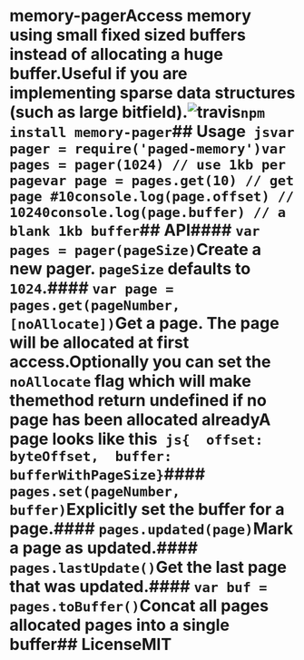 # memory-pagerAccess memory using small fixed sized buffers instead of allocating a huge buffer.Useful if you are implementing sparse data structures (such as large bitfield).![travis](https://travis-ci.org/mafintosh/memory-pager.svg?branch=master)```npm install memory-pager```## Usage``` jsvar pager = require('paged-memory')var pages = pager(1024) // use 1kb per pagevar page = pages.get(10) // get page #10console.log(page.offset) // 10240console.log(page.buffer) // a blank 1kb buffer```## API#### `var pages = pager(pageSize)`Create a new pager. `pageSize` defaults to `1024`.#### `var page = pages.get(pageNumber, [noAllocate])`Get a page. The page will be allocated at first access.Optionally you can set the `noAllocate` flag which will make themethod return undefined if no page has been allocated alreadyA page looks like this``` js{  offset: byteOffset,  buffer: bufferWithPageSize}```#### `pages.set(pageNumber, buffer)`Explicitly set the buffer for a page.#### `pages.updated(page)`Mark a page as updated.#### `pages.lastUpdate()`Get the last page that was updated.#### `var buf = pages.toBuffer()`Concat all pages allocated pages into a single buffer## LicenseMIT
